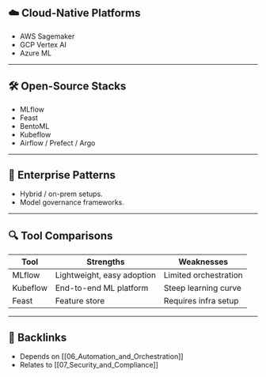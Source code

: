 
## ☁️ Cloud-Native Platforms
- AWS Sagemaker  
- GCP Vertex AI  
- Azure ML  

---

## 🛠️ Open-Source Stacks
- MLflow  
- Feast  
- BentoML  
- Kubeflow  
- Airflow / Prefect / Argo  

---

## 🏢 Enterprise Patterns
- Hybrid / on-prem setups.  
- Model governance frameworks.  

---

## 🔍 Tool Comparisons
| Tool      | Strengths | Weaknesses |
|-----------|-----------|------------|
| MLflow    | Lightweight, easy adoption | Limited orchestration |
| Kubeflow  | End-to-end ML platform | Steep learning curve |
| Feast     | Feature store | Requires infra setup |

---

## 🔗 Backlinks
- Depends on [[06_Automation_and_Orchestration]]  
- Relates to [[07_Security_and_Compliance]]
